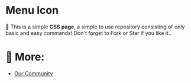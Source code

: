 # Menu Icon
:apple: This is a simple **CSS page**, a simple to use repository consisting of only basic and easy commands! Don't forget to Fork or Star if you like it..

# 📝 More:
- <a href="https://github.com/KaguwoNetwork"> Our Community </a>
